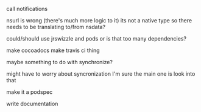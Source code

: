 call notifications

nsurl is wrong (there's much more logic to it)
  its not a native type so there needs to be translating to/from nsdata?




could/should use jrswizzle and pods or is that too many dependencies?

make cocoadocs
make travis ci thing


maybe something to do with synchronize?

might have to worry about syncronization
 I'm sure the main one is
look into that

make it a podspec

write documentation
